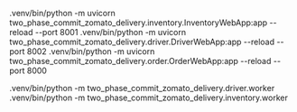 .venv/bin/python -m uvicorn two_phase_commit_zomato_delivery.inventory.InventoryWebApp:app --reload --port 8001
.venv/bin/python -m uvicorn two_phase_commit_zomato_delivery.driver.DriverWebApp:app --reload --port 8002
.venv/bin/python -m uvicorn two_phase_commit_zomato_delivery.order.OrderWebApp:app --reload --port 8000

.venv/bin/python -m two_phase_commit_zomato_delivery.driver.worker
.venv/bin/python -m two_phase_commit_zomato_delivery.inventory.worker